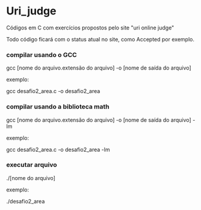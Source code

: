 # Uri_judge
Códigos em C com exercícios propostos pelo site "uri online judge"

Todo código ficará com o status atual no site, como Accepted por exemplo.

### compilar usando o GCC ####

gcc [nome do arquivo.extensão do arquivo] -o [nome de saída do arquivo]

exemplo:

gcc desafio2_area.c -o desafio2_area

### compilar usando a biblioteca math ####

gcc [nome do arquivo.extensão do arquivo] -o [nome de saída do arquivo] -lm

exemplo:

gcc desafio2_area.c -o desafio2_area -lm

### executar arquivo ###

./[nome do arquivo]

exemplo:

./desafio2_area
